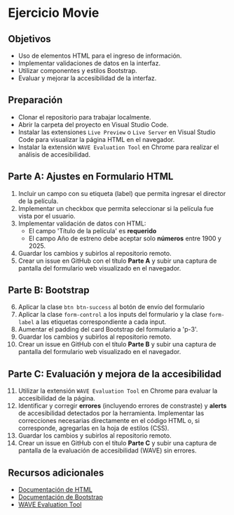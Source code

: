 # Ejercicio Movie

## Objetivos
- Uso de elementos HTML para el ingreso de información.
- Implementar validaciones de datos en la interfaz.
- Utilizar componentes y estilos Bootstrap.
- Evaluar y mejorar la accesibilidad de la interfaz.

## Preparación
- Clonar el repositorio para trabajar localmente.
- Abrir la carpeta del proyecto en Visual Studio Code.
- Instalar las extensiones `Live Preview` o `Live Server` en Visual Studio Code para visualizar la página HTML en el navegador.
- Instalar la extensión `WAVE Evaluation Tool` en Chrome para realizar el análisis de accesibilidad.

## Parte A: Ajustes en Formulario HTML

1. Incluir un campo con su etiqueta (label) que permita ingresar el director de la película.
2. Implementar un checkbox que permita seleccionar si la película fue vista por el usuario.
3. Implementar validación de datos con HTML:
    - El campo 'Título de la película' es **requerido**
    - El campo Año de estreno debe aceptar solo **números** entre 1900 y 2025.
4. Guardar los cambios y subirlos al repositorio remoto.
5. Crear un issue en GitHub con el título **Parte A** y subir una captura de pantalla del formulario web visualizado en el navegador.

## Parte B: Bootstrap

6. Aplicar la clase `btn btn-success` al botón de envío del formulario
7. Aplicar la clase `form-control` a los inputs del formulario y la clase `form-label` a las etiquetas correspondiente a cada input.
8. Aumentar el padding del card Bootstrap del formulario a 'p-3'.
9. Guardar los cambios y subirlos al repositorio remoto.
10. Crear un issue en GitHub con el título **Parte B** y subir una captura de pantalla del formulario web visualizado en el navegador.

## Parte C: Evaluación y mejora de la accesibilidad

11. Utilizar la extensión `WAVE Evaluation Tool` en Chrome para evaluar la accesibilidad de la página.
12. Identificar y corregir **errores** (incluyendo errores de constraste) y **alerts** de accesibilidad detectados por la herramienta. Implementar las correcciones necesarias directamente en el código HTML o, si corresponde, agregarlas en la hoja de estilos (CSS).
13. Guardar los cambios y subirlos al repositorio remoto.
14. Crear un issue en GitHub con el título **Parte C** y subir una captura de pantalla de la evaluación de accesibilidad (WAVE) sin errores.


## Recursos adicionales
- [Documentación de HTML](https://html.spec.whatwg.org/multipage/)
- [Documentación de Bootstrap](https://getbootstrap.com/docs/5.3/getting-started/introduction/)
- [WAVE Evaluation Tool](https://chromewebstore.google.com/detail/wave-evaluation-tool/jbbplnpkjmmeebjpijfedlgcdilocofh)
